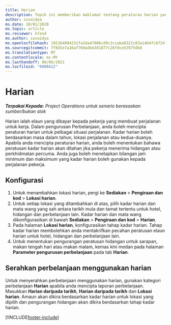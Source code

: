 ```yaml
---
title: Harian
description: Topik ini memberikan maklumat tentang peraturan harian yang digunakan dalam pengurusan Perbelanjaan.
author: suvaidya
ms.date: 10/01/2020
ms.topic: article
ms.reviewer: kfend
ms.author: suvaidya
ms.openlocfilehash: 192164094231fa2da47806cd9c2ccaba8321c83a1464fc8724fa0d0a7618660f
ms.sourcegitcommit: 7f8d1e7a16af769adb43d1877c28fdce53975db8
ms.translationtype: MT
ms.contentlocale: ms-MY
ms.lasthandoff: 08/06/2021
ms.locfileid: "6986412"
---
```

# <a name="per-diems"></a>Harian

_**Terpakai Kepada:** Project Operations untuk senario berasaskan sumber/bukan stok_


Harian ialah elaun yang dibayar kepada pekerja yang membuat perjalanan untuk kerja. Dalam pengurusan Perbelanjaan, anda boleh mencipta peraturan harian untuk pelbagai situasi perjalanan. Kadar harian boleh berdasarkan masa dalam tahun, lokasi perjalanan atau kedua-duanya. Apabila anda mencipta peraturan harian, anda boleh menentukan bahawa peratusan kadar harian akan ditahan jika pekerja menerima hidangan atau perkhidmatan percuma. Anda juga boleh menetapkan bilangan jam minimum dan maksimum yang kadar harian boleh gunakan kepada perjalanan pekerja.

## <a name="configuration"></a>Konfigurasi 

1. Untuk menambahkan lokasi harian, pergi ke **Sediakan** > **Pengiraan dan kod** > **Lokasi harian**.
2. Untuk setiap lokasi yang ditambahkan di atas, pilih kadar harian dan mata wang yang sah antara tarikh mula dan tamat tertentu untuk hotel, hidangan dan perbelanjaan lain. Kadar harian dan mata wang dikonfigurasikan di bawah **Sediakan** > **Pengiraan dan kod** > **Harian**.
3. Pada halaman **Lokasi harian**, konfigurasikan tahap kadar harian. Tahap kadar harian membolehkan anda mentakrifkan pecahan peratusan elaun harian untuk hotel, hidangan dan perbelanjaan lain. 
4. Untuk menentukan pengurangan peratusan hidangan untuk sarapan, makan tengah hari atau makan malam, kemas kini medan pada halaman **Parameter pengurusan perbelanjaan** pada tab **Harian**. 
    
## <a name="submit-expenses-using-per-diem"></a>Serahkan perbelanjaan menggunakan harian
Untuk menyerahkan perbelanjaan menggunakan harian, gunakan kategori perbelanjaan **Harian** apabila anda mencipta laporan perbelanjaan. Masukkan **Harian daripada tarikh**, **Harian daripada tarikh** dan **Lokasi harian**. Amaun akan dikira berdasarkan kadar harian untuk lokasi yang dipilih dan pengurangan hidangan akan dikira berdasarkan tahap kadar harian.


[!INCLUDE[footer-include](../includes/footer-banner.md)]